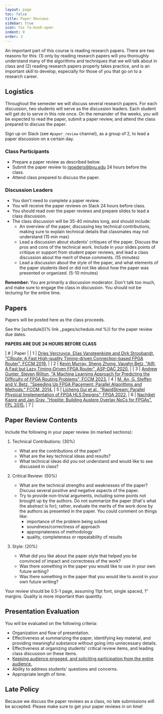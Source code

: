 ```yaml
---
layout: page
toc: false
title: Paper Reviews
sidebar: true
icon: fas fa-book-open
indent: 0
order: 3
---
```



An important part of this course is reading research papers.  There are two reasons for this: (1) only by reading research papers will you thoroughly understand many of the algorithms and techniques that we will talk about in class and (2) reading research papers properly takes practice, and is an important skill to develop, especially for those of you that go on to a research career.  

## Logistics

Throughout the semester we will discuss several research papers.  For each discussion, two students will serve as the discussion leaders.  Each student will get do to serve in this role once.  On the remainder of the weeks, you will be expected to read the paper, submit a paper review, and attend the class prepared to discuss the paper.  

Sign up on Slack (see `#paper_review` channel), as a group of 2, to lead a paper discussion on a certain day. 

### Class Participants
* Prepare a paper review as described below.
* Submit the paper review to [jgoeders@byu.edu](mailto:jgoeders@byu.edu) 24 hours before the class.
* Attend class prepared to discuss the paper.

### Discussion Leaders
* You don't need to complete a paper review.
* You will receive the paper reviews on Slack 24 hours before class.
* You should read over the paper reviews and prepare slides to lead a class discussion.  
* The class discussion will be 35-40 minutes long, and should include:
  * An overview of the paper, discussing key technical contributions, making sure to explain technical details that classmates may not understand (15 min max)
  * Lead a discussion about students' critiques of the paper.  Discuss the pros and cons of the technical work.  Include in your slides points of critique or support from student paper reviews, and lead a class discussion about the merit of these comments. (15 minutes)
  * Lead a discussion about the style of the paper, and what elements of the paper students liked or did not like about how the paper was presented or organized. (5-10 minutes)

**Remember:** You are primarily a discussion moderator.  Don't talk too much, and make sure to engage the class in discussion.  You should not be lecturing for the entire time.

## Papers
Papers will be posted here as the class proceeds.

See the [schedule]({% link _pages/schedule.md %}) for the paper review due dates.

**PAPERS ARE DUE 24 HOURS BEFORE CLASS**

| # | Paper |
| 1 | [Dries Vercruyce, Elias Vansteenkiste and Dirk Stroobandt, "CRoute: A Fast High-quality Timing-driven Connection-based FPGA Router", FCCM 2019.](https://ieeexplore.ieee.org/document/8735564) |
| 2 | [Kevin Murray, Sheng Zhong, Vaughn Betz, "AIR: A Fast but Lazy Timing-Driven FPGA Router", ASP-DAC 2020.](https://ieeexplore.ieee.org/document/9045175) |
| 3 | [Andrew Gunter, Steven Wilton, "A Machine Learning Approach for Predicting the Difficulty of FPGA Routing Problems", FCCM 2023.](https://ieeexplore.ieee.org/document/10171477)
| 4 | [M. An, G. Steffen and V. Betz, "Speeding Up FPGA Placement: Parallel Algorithms and Methods," FCCM, 2014.](http://www.eecg.utoronto.ca/~vaughn/papers/fccm2014_parallel_place.pdf) 
| 5 | [Licheng Gui et al., "RapidStream: Parallel Physical Implementation of FPGA HLS Designs", FPGA 2022.](https://dl.acm.org/doi/abs/10.1145/3490422.3502361)
| 6 | [Nachiket Kapre and Jan Gray, "Hoplite: Building Austere Overlay NoCs for FPGAs", FPL 2015.](https://ieeexplore.ieee.org/stamp/stamp.jsp?arnumber=7293956)
| 7 |

<!-- 
| 3 | **Feb 16**| [Prashanth Mohan et al., "Top-down Physical Design of Soft Embedded FPGA Fabrics", FPGA 2021.](https://dl.acm.org/doi/abs/10.1145/3431920.3439297) |
| 4 | **March 2** | [Junsong Wang et al., "Design Flow of Accelerating Hybrid Extremely Low Bit-Width Neural Network in Embedded FPGA", FPL 2018](https://ieeexplore.ieee.org/abstract/document/8533487) |
| 5 | **March 19** | [Nachiket Kapre and Jan Gray, "Hoplite: Building Austere Overlay NoCs for FPGAs", FPL 2015.](https://ieeexplore.ieee.org/stamp/stamp.jsp?arnumber=7293956) |
| 6 | **April 11** | [Licheng Gui et al., "RapidStream: Parallel Physical Implementation of FPGA HLS Designs", FPGA 2022.](https://dl.acm.org/doi/abs/10.1145/3490422.3502361) -->


<!-- [//]: # "| 3 | ** Mar 9 ** | Jiantong Jiang et al., "Boyi: A Systematic Framework for Automatically Deciding theRight Execution Model of OpenCL Applications on FPGAs," FPGA, 2020. | https://dl.acm.org/doi/abs/10.1145/3373087.3375313 |" 

[//]: # "| 4 | ** Apr 8 ** | Kristiyan Manev, Anuj Vaishnav, Dirk Koch, "Unexpected Diversity: Quantitative Memory Analysis for Zynq UltraScale+ Systems" | https://ieeexplore.ieee.org/abstract/document/8977835 | --->

## Paper Review Contents

Include the following in your paper review (in marked sections):
  1. Technical Contributions: (30%)
      * What are the contributions of the paper?
      * What are the key technical ideas and results?
      * What technical ideas did you not understand and would like to see discussed in class?

  1. Critical Review: (50%)
      * What are the technical strengths and weaknesses of the paper? Discuss several positive and negative aspects of the paper.
      * Try to provide non-trivial arguments, including some points not brought up by the authors.  Do not summarize the paper (that's what the abstract is for); rather, evaluate the merits of the work done by the authors as presented in the paper. You could comment on things like: 
        *	importance of the problem being solved
        *	soundness/correctness of approach
        *	appropriateness of methodology
        * quality, completeness or repeatability of results
      
  1. Style: (20%)
      * What did you like about the paper style that helped you be convinced of impact and correctness of the work?
      * Was there something in the paper you would like to use in your own future writing?
      * Was there something in the paper that you would like to avoid in your own future writing?

Your review should be 0.5-1 page, assuming 11pt font, single spaced, 1" margins.  Quality is more important than quantity.

## Presentation Evaluation 

You will be evaluated on the following criteria: 
  * Organization and flow of presentation.
  * Effectiveness at summarizing the paper, identifying key material, and providing meaningful substance without going into unnecessary details.
  * Effectiveness at organizing students' critical review items, and leading class discussion on these items.
  * <ins>Keeping audience engaged, and soliciting participation from the entire audience.</ins>
  * Ability to address students' questions and concerns.
  * Appropriate length of time.

## Late Policy
Because we discuss the paper reviews as a class, no late submissions will be accepted.  Please make sure to get your paper reviews in on time!



